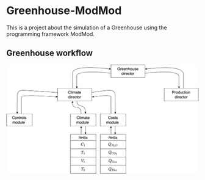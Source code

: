 # Greenhouse-ModMod

This is a project about the simulation of a Greenhouse using the programming framework ModMod.

## Greenhouse workflow

![This is the workflow](diagram.jpg)


